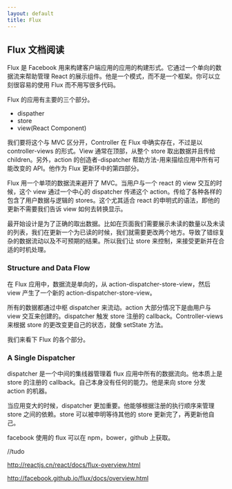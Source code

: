```yaml
---
layout: default
title: Flux
---
```


## Flux 文档阅读

Flux 是 Facebook 用来构建客户端应用的应用的构建形式。它通过一个单向的数据流来帮助管理 React 的展示组件。他是一个模式，而不是一个框架。你可以立刻很容易的使用 Flux 而不用写很多代码。

Flux 的应用有主要的三个部分。

- dispather
- store
- view(React Component)

我们要将这个与 MVC 区分开，Controller 在 Flux 中确实存在，不过是以 controller-views 的形式。View 通常在顶部，从整个 store 取出数据并且传给 children。另外，action 的创造者-dispatcher 帮助方法-用来描绘应用中所有可能改变的 API。他作为 Flux 更新环中的第四部分。

Flux 用一个单项的数据流来避开了 MVC。当用户与一个 react 的 view 交互的时候，这个 view 通过一个中心的 dispatcher 传递这个 action。传给了各种各样的包含了用户数据与逻辑的 stores。这个尤其适合 react 的申明式的语法，即他的更新不需要我们告诉 view 如何去转换显示。

最开始设计是为了正确的取出数据。比如在页面我们需要展示未读的数量以及未读的列表，我们在更新一个为已读的时候，我们就需要更改两个地方。导致了错综复杂的数据流动以及不可预期的结果。所以我们让 store 来控制，来接受更新并在合适的时机处理。

### Structure and Data Flow

在 Flux 应用中，数据流是单向的，从 action-dispatcher-store-view，然后 view 产生了一个新的 action-dispatcher-store-view。

所有的数据都通过中枢 dispatcher 来流动。action 大部分情况下是由用户与 view 交互来创建的。dispatcher 触发 store 注册的 callback。Controller-views 来根据 store 的更改变更自己的状态，就像 setState 方法。

我们来看下 Flux 的各个部分。

### A Single Dispatcher

dispatcher 是一个中间的集线器管理着 flux 应用中所有的数据流向。他本质上是 store 的注册的 callback。自己本身没有任何的能力。他是来向 store 分发 action 的机器。

当应用变大的时候，dispatcher 更加重要。他能够根据注册的执行顺序来管理 store 之间的依赖。store 可以被申明等待其他的 store 更新完了，再更新他自己。

facebook 使用的 flux 可以在 npm，bower，github 上获取。

//tudo

http://reactjs.cn/react/docs/flux-overview.html

http://facebook.github.io/flux/docs/overview.html
